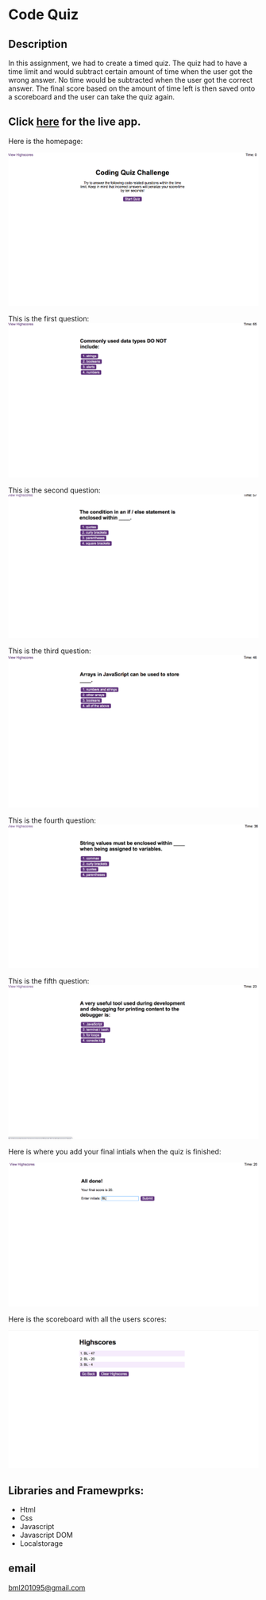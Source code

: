 


 # Code Quiz
 
  ## Description
In this assignment, we had to create a timed quiz. The quiz had to have a time limit and would subtract certain amount of time  when the user got the wrong answer. No time would be subtracted when the user got the correct answer. The  final score based on the amount of time left is then saved onto a scoreboard  and the user can take the quiz again.
 
  ## Click [here](https://brianlevin.github.io/Timed-Quiz/) for the live app.  
  
Here is the homepage:

![Home Screenshot](images/Homepage.png)

This is the first question:
![Question1 Screenshot](images/q2.png)

This is the second question:
![Question2 Screenshot](images/q3.png)

This is the third question:
![Question3 Screenshot](images/q4.png)

This is the fourth question:
![Question4 Screenshot](images/q1.png)

This is the fifth question:
![Question5 Screenshot](images/q5.png)

Here is where you add your final intials when the quiz is finished:

![Done Screenshot](images/submit.png)

Here is the scoreboard with all the users scores:

![Highscore Screenshot](images/highscore.png)


## Libraries and Framewprks: 

- Html
 - Css
 - Javascript
 - Javascript DOM
 - Localstorage

## email
bml201095@gmail.com






